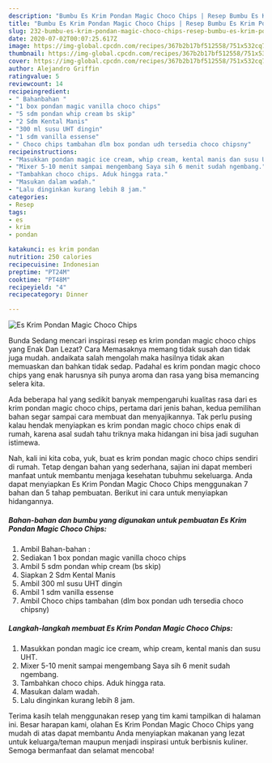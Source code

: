 ```yaml
---
description: "Bumbu Es Krim Pondan Magic Choco Chips | Resep Bumbu Es Krim Pondan Magic Choco Chips Yang Enak Dan Lezat"
title: "Bumbu Es Krim Pondan Magic Choco Chips | Resep Bumbu Es Krim Pondan Magic Choco Chips Yang Enak Dan Lezat"
slug: 232-bumbu-es-krim-pondan-magic-choco-chips-resep-bumbu-es-krim-pondan-magic-choco-chips-yang-enak-dan-lezat
date: 2020-07-02T00:07:25.617Z
image: https://img-global.cpcdn.com/recipes/367b2b17bf512558/751x532cq70/es-krim-pondan-magic-choco-chips-foto-resep-utama.jpg
thumbnail: https://img-global.cpcdn.com/recipes/367b2b17bf512558/751x532cq70/es-krim-pondan-magic-choco-chips-foto-resep-utama.jpg
cover: https://img-global.cpcdn.com/recipes/367b2b17bf512558/751x532cq70/es-krim-pondan-magic-choco-chips-foto-resep-utama.jpg
author: Alejandro Griffin
ratingvalue: 5
reviewcount: 14
recipeingredient:
- " Bahanbahan "
- "1 box pondan magic vanilla choco chips"
- "5 sdm pondan whip cream bs skip"
- "2 Sdm Kental Manis"
- "300 ml susu UHT dingin"
- "1 sdm vanilla essense"
- " Choco chips tambahan dlm box pondan udh tersedia choco chipsny"
recipeinstructions:
- "Masukkan pondan magic ice cream, whip cream, kental manis dan susu UHT."
- "Mixer 5-10 menit sampai mengembang Saya sih 6 menit sudah ngembang."
- "Tambahkan choco chips. Aduk hingga rata."
- "Masukan dalam wadah."
- "Lalu dinginkan kurang lebih 8 jam."
categories:
- Resep
tags:
- es
- krim
- pondan

katakunci: es krim pondan 
nutrition: 250 calories
recipecuisine: Indonesian
preptime: "PT24M"
cooktime: "PT48M"
recipeyield: "4"
recipecategory: Dinner

---
```



![Es Krim Pondan Magic Choco Chips](https://img-global.cpcdn.com/recipes/367b2b17bf512558/751x532cq70/es-krim-pondan-magic-choco-chips-foto-resep-utama.jpg)

Bunda Sedang mencari inspirasi resep es krim pondan magic choco chips yang Enak Dan Lezat? Cara Memasaknya memang tidak susah dan tidak juga mudah. andaikata salah mengolah maka hasilnya tidak akan memuaskan dan bahkan tidak sedap. Padahal es krim pondan magic choco chips yang enak harusnya sih punya aroma dan rasa yang bisa memancing selera kita.



Ada beberapa hal yang sedikit banyak mempengaruhi kualitas rasa dari es krim pondan magic choco chips, pertama dari jenis bahan, kedua pemilihan bahan segar sampai cara membuat dan menyajikannya. Tak perlu pusing kalau hendak menyiapkan es krim pondan magic choco chips enak di rumah, karena asal sudah tahu triknya maka hidangan ini bisa jadi suguhan istimewa.


Nah, kali ini kita coba, yuk, buat es krim pondan magic choco chips sendiri di rumah. Tetap dengan bahan yang sederhana, sajian ini dapat memberi manfaat untuk membantu menjaga kesehatan tubuhmu sekeluarga. Anda dapat menyiapkan Es Krim Pondan Magic Choco Chips menggunakan 7 bahan dan 5 tahap pembuatan. Berikut ini cara untuk menyiapkan hidangannya.

<!--inarticleads1-->

##### Bahan-bahan dan bumbu yang digunakan untuk pembuatan Es Krim Pondan Magic Choco Chips:

1. Ambil  Bahan-bahan :
1. Sediakan 1 box pondan magic vanilla choco chips
1. Ambil 5 sdm pondan whip cream (bs skip)
1. Siapkan 2 Sdm Kental Manis
1. Ambil 300 ml susu UHT dingin
1. Ambil 1 sdm vanilla essense
1. Ambil  Choco chips tambahan (dlm box pondan udh tersedia choco chipsny)




<!--inarticleads2-->

##### Langkah-langkah membuat Es Krim Pondan Magic Choco Chips:

1. Masukkan pondan magic ice cream, whip cream, kental manis dan susu UHT.
1. Mixer 5-10 menit sampai mengembang Saya sih 6 menit sudah ngembang.
1. Tambahkan choco chips. Aduk hingga rata.
1. Masukan dalam wadah.
1. Lalu dinginkan kurang lebih 8 jam.




Terima kasih telah menggunakan resep yang tim kami tampilkan di halaman ini. Besar harapan kami, olahan Es Krim Pondan Magic Choco Chips yang mudah di atas dapat membantu Anda menyiapkan makanan yang lezat untuk keluarga/teman maupun menjadi inspirasi untuk berbisnis kuliner. Semoga bermanfaat dan selamat mencoba!
